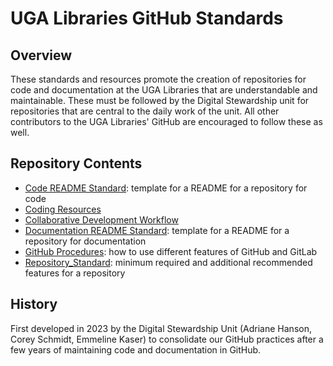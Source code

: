 # UGA Libraries GitHub Standards

## Overview

These standards and resources promote the creation of repositories for code and documentation at the UGA Libraries that are understandable and maintainable. 
These must be followed by the Digital Stewardship unit for repositories that are central to the daily work of the unit.
All other contributors to the UGA Libraries' GitHub are encouraged to follow these as well.

## Repository Contents

- [Code README Standard](Code_README_Standard.md): template for a README for a repository for code
- [Coding Resources](Coding_Resources.md)
- [Collaborative Development Workflow](Collaborative_Development_Workflow.md)
- [Documentation README Standard](README_Template_Documentation.md): template for a README for a repository for documentation
- [GitHub Procedures](GitHub_Procedures.md): how to use different features of GitHub and GitLab
- [Repository_Standard](Repository_Standard.md): minimum required and additional recommended features for a repository

## History

First developed in 2023 by the Digital Stewardship Unit (Adriane Hanson, Corey Schmidt, Emmeline Kaser)
to consolidate our GitHub practices after a few years of maintaining code and documentation in GitHub.